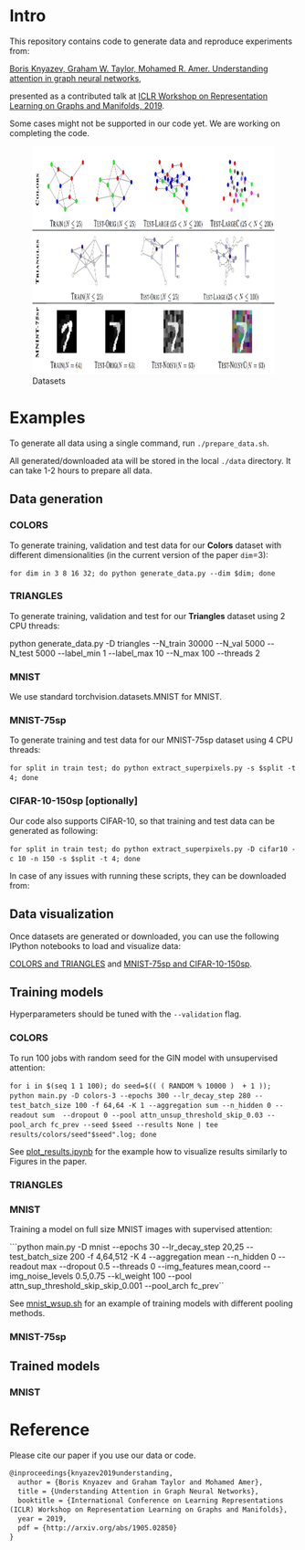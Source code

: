 # Intro

This repository contains code to generate data and reproduce experiments from:

[Boris Knyazev, Graham W. Taylor, Mohamed R. Amer. Understanding attention in graph neural networks](https://arxiv.org/abs/1905.02850),

presented as a contributed talk at [ICLR Workshop on Representation Learning on Graphs and Manifolds, 2019](https://rlgm.github.io/cfp/).

Some cases might not be supported in our code yet. We are working on completing the code.

<figure> <img src="data/datasets.png" height="400"><figcaption>Datasets</figcaption></figure>

# Examples

To generate all data using a single command, run ```./prepare_data.sh```.

All generated/downloaded ata will be stored in the local ```./data``` directory.
It can take 1-2 hours to prepare all data.

## Data generation

### COLORS
To generate training, validation and test data for our **Colors** dataset with different dimensionalities
(in the current version of the paper ```dim```=3):

```for dim in 3 8 16 32; do python generate_data.py --dim $dim; done```

### TRIANGLES

To generate training, validation and test for our **Triangles** dataset using 2 CPU threads:

python generate_data.py -D triangles --N_train 30000 --N_val 5000 --N_test 5000 --label_min 1 --label_max 10 --N_max 100 --threads 2

### MNIST

We use standard torchvision.datasets.MNIST for MNIST.

### MNIST-75sp
To generate training and test data for our MNIST-75sp dataset using 4 CPU threads:

```for split in train test; do python extract_superpixels.py -s $split -t 4; done```

### CIFAR-10-150sp [optionally]
Our code also supports CIFAR-10, so that training and test data can be generated as following:

```for split in train test; do python extract_superpixels.py -D cifar10 -c 10 -n 150 -s $split -t 4; done```

In case of any issues with running these scripts, they can be downloaded from:


## Data visualization
Once datasets are generated or downloaded, you can use the following IPython notebooks to load and visualize data:

[COLORS and TRIANGLES](graphs_visualize.ipynb) and [MNIST-75sp and CIFAR-10-150sp](superpixels_visualize.ipynb).

## Training models

Hyperparameters should be tuned with the ```--validation``` flag.

### COLORS

To run 100 jobs with random seed for the GIN model with unsupervised attention:

```for i in $(seq 1 1 100); do seed=$(( ( RANDOM % 10000 )  + 1 )); python main.py -D colors-3 --epochs 300 --lr_decay_step 280 --test_batch_size 100 -f 64,64 -K 1 --aggregation sum --n_hidden 0 --readout sum  --dropout 0 --pool attn_unsup_threshold_skip_0.03 --pool_arch fc_prev --seed $seed --results None | tee results/colors/seed"$seed".log; done```

See [plot_results.ipynb](plot_results.ipynb) for the example how to visualize results similarly to Figures in the paper.

### TRIANGLES

### MNIST

Training a model on full size MNIST images with supervised attention:

```python main.py -D mnist --epochs 30 --lr_decay_step 20,25 --test_batch_size 200 -f 4,64,512 -K 4 --aggregation mean --n_hidden 0 --readout max --dropout 0.5 --threads 0 --img_features mean,coord --img_noise_levels 0.5,0.75 --kl_weight 100 --pool attn_sup_threshold_skip_skip_0.001 --pool_arch fc_prev``

See [mnist_wsup.sh](mnist_wsup.sh) for an example of training models with different pooling methods.

### MNIST-75sp

## Trained models

### MNIST

# Reference

Please cite our paper if you use our data or code.

```
@inproceedings{knyazev2019understanding,
  author = {Boris Knyazev and Graham Taylor and Mohamed Amer},
  title = {Understanding Attention in Graph Neural Networks},
  booktitle = {International Conference on Learning Representations (ICLR) Workshop on Representation Learning on Graphs and Manifolds},
  year = 2019,
  pdf = {http://arxiv.org/abs/1905.02850}
}
```
